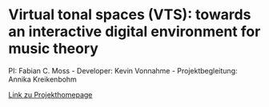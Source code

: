 # Virtual tonal spaces (VTS): towards an interactive digital environment for music theory

PI: Fabian C. Moss - Developer: Kevin Vonnahme - Projektbegleitung: Annika Kreikenbohm

[Link zu Projekthomepage](https://www.uni-wuerzburg.de/projekte/wuedive/projekte/virtual-tonal-spaces/)
